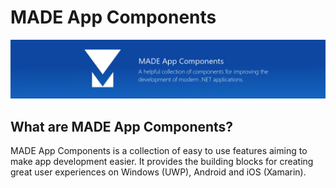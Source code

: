 # MADE App Components

![](.gitbook/assets/projectbanner.png)

## What are MADE App Components?

MADE App Components is a collection of easy to use features aiming to make app development easier. It provides the building blocks for creating great user experiences on Windows (UWP), Android and iOS (Xamarin).